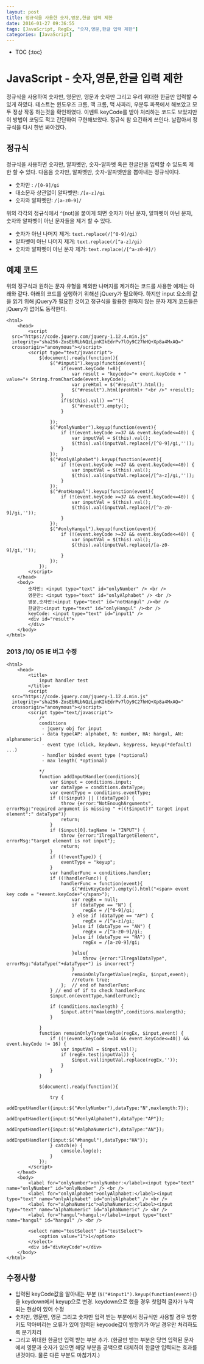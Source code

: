 ```yaml
---
layout: post
title: 정규식을 사용한 숫자,영문,한글 입력 제한
date: 2016-01-27 09:36:55
tags: [JavaScript, RegEx, "숫자,영문,한글 입력 제한"]
categories: [JavaScript]
---
```


* TOC
{:toc}

# JavaScript - 숫자,영문,한글 입력 제한
정규식을 사용하여 숫자만, 영문만, 영문과 숫자만 그리고 우리 위대한 한글만 입력할 수 있게 하였다.
테스트는 윈도우즈 크롬, 맥 크롬, 맥 사파리, 우분투 파폭에서 해보았고 모두 정상 작동 하는것을 확인하였다.  이벤트 keyCode를 받아 처리하는 코드도 보았지만 이 방법이 코딩도 적고 간단하여 구현해보았다. 정규식 참 요긴하게 쓰인다. 날잡아서 정규식을 다시 한번 봐야겠다.

## 정규식
정규식을 사용하면 숫자만, 알파벳만, 숫자-알파벳 혹은 한글만을 입력할 수 있도록 제한 할 수 있다. 다음음 숫자만, 알파벳만, 숫자-알파벳만을 뽑아내는 정규식이다.

* 숫자만 : ```/[0-9]/gi```
* 대소문자 상관없이 알파벳만: ```/[a-z]/gi```
* 숫자와 알파벳만: ```/[a-z0-9]/```

위의 각각의 정규식에서 ```^```(not)을 붙이게 되면 숫자가 아닌 문자, 알파벳이 아닌 문자, 숫자와 알파벳이 아닌 문자들을 제거 할 수 있다.

* 숫자가 아닌 나머지 제거: ```text.replace(/[^0-9]/gi)```
* 알파벳이 아닌 나머지 제거: ```text.replace(/[^a-z]/gi)```
* 숫자와 알파벳이 아닌 문자 제거: ```text.replace(/[^a-z0-9]/)```

## 예제 코드
위의 정규식과 원하는 문자 유형을 제외한 나머지를 제거하는 코드를 사용한 예제는 아래와 같다. 아래의 코드를 실행하기 위해선 jQuery가 필요하다. 하지만 input 요소의 값을 읽기 위해 jQuery가 필요한 것이고 정규식을 활용한 원하지 않는 문자 제거 코드들은 jQuery가 없어도 동작한다.

```
<html>
    <head>
        <script
  src="https://code.jquery.com/jquery-1.12.4.min.js"
  integrity="sha256-ZosEbRLbNQzLpnKIkEdrPv7lOy9C27hHQ+Xp8a4MxAQ="
  crossorigin="anonymous"></script>
        <script type="text/javascript">
            $(document).ready(function(){
                $("#input1").keyup(function(event){
                    if(event.keyCode !=8){
                        var result = "keycode="+ event.keyCode + " value="+ String.fromCharCode(event.keyCode);
                        var preHtml = $("#result").html();
                        $("#result").html(preHtml+ "<br />" +result);
                    }
                    if($(this).val() ==""){
                        $("#result").empty();
                    }

                });
                $("#onlyNumber").keyup(function(event){
                    if (!(event.keyCode >=37 && event.keyCode<=40)) {
                        var inputVal = $(this).val();
                        $(this).val(inputVal.replace(/[^0-9]/gi,''));
                    }
                });
                $("#onlyAlphabet").keyup(function(event){
                    if (!(event.keyCode >=37 && event.keyCode<=40)) {
                        var inputVal = $(this).val();
                        $(this).val(inputVal.replace(/[^a-z]/gi,''));    
                    }
                });
                $("#notHangul").keyup(function(event){
                    if (!(event.keyCode >=37 && event.keyCode<=40)) {
                        var inputVal = $(this).val();
                        $(this).val(inputVal.replace(/[^a-z0-9]/gi,''));
                    }
                });
                $("#onlyHangul").keyup(function(event){
                    if (!(event.keyCode >=37 && event.keyCode<=40)) {
                        var inputVal = $(this).val();
                        $(this).val(inputVal.replace(/[a-z0-9]/gi,''));
                    }
                });
            });
        </script>
    </head>
    <body>
        숫자만: <input type="text" id="onlyNumber" /> <br />
        영문만: <input type="text" id="onlyAlphabet" /> <br />
        영문,숫자만:<input type="text" id="notHangul" /><br />
        한글만:<input type="text" id="onlyHangul" /><br />
        keyCode: <input type="text" id="input1" />
        <div id="result">
        </div>
    </body>
</html>
```

### 2013 /10/ 05 IE 버그 수정

```
<html>
    <head>
        <title>
            input handler test
        </title>
        <script
  src="https://code.jquery.com/jquery-1.12.4.min.js"
  integrity="sha256-ZosEbRLbNQzLpnKIkEdrPv7lOy9C27hHQ+Xp8a4MxAQ="
  crossorigin="anonymous"></script>
        <script type="text/javascript">
            /*
            conditions
             - jquery obj for input
             - data type(AP: alphabet, N: number, HA: hangul, AN: alphanumeric)
             - event type (click, keydown, keypress, keyup(*default) ...)
             - handler binded event type (*optional)
             - max length( *optional)

            */
            function addInputHandler(conditions){
                var $input = conditions.input;
                var dataType = conditions.dataType;
                var eventType = conditions.eventType;
                if ((!$input) || (!dataType)) {
                    throw {error:"NotEnoughArguments", errorMsg:"required argument is missing " +((!$input)?" target input element":" dataType")}
                    return;
                }
                if ($input[0].tagName != "INPUT") {
                    throw {error:"IlregalTargetElement", errorMsg:"target element is not input"};
                    return;
                }
                if ((!eventType)) {
                    eventType = "keyup";
                }
                var handlerFunc = conditions.handler;
                if ((!handlerFunc)) {
                    handlerFunc = function(event){
                        $("#divKeyCode").empty().html("<span> event key code = "+event.keyCode+"</span>");
                        var regEx = null;
                        if (dataType == "N") {
                            regEx = /[^0-9]/gi;
                        } else if (dataType == "AP") {
                            regEx = /[^a-z]/gi;
                        }else if (dataType == "AN") {
                            regEx = /[^a-z0-9]/gi;
                        }else if (dataType == "HA") {
                            regEx = /[a-z0-9]/gi;

                        }else{
                            throw {error:"IlregalDataType", errorMsg:"dataType("+dataType+") is incorrect"}     
                        }
                        remainOnlyTargetValue(regEx, $input,event);
                        //return true;
                    };  // end of handlerFunc
                } // end of if to check handlerFunc
                $input.on(eventType,handlerFunc);

                if (conditions.maxlength) {
                    $input.attr("maxlength",conditions.maxlength);
                }

            }
            function remainOnlyTargetValue(regEx, $input,event) {
                if ((!(event.keyCode >=34 && event.keyCode<=40)) && event.keyCode != 16) {
                    var inputVal = $input.val();
                    if (regEx.test(inputVal)) {
                        $input.val(inputVal.replace(regEx,''));    
                    }
                }
            }

            $(document).ready(function(){

                try {
                    addInputHandler({input:$("#onlyNumber"),dataType:"N",maxlength:7});
                    addInputHandler({input:$("#onlyAlphabet"),dataType:"AP"});
                    addInputHandler({input:$("#alphaNumeric"),dataType:"AN"});
                    addInputHandler({input:$("#hangul"),dataType:"HA"});
                } catch(e) {
                    console.log(e);
                }
            });
        </script>
    </head>
    <body>
        <label for="onlyNumber">onlyNumber:</label><input type="text" name="onlyNumber" id="onlyNumber" /> <br />
        <label for="onlyAlphabet">onlyAlphabet:</label><input type="text" name="onlyAlphabet" id="onlyAlphabet" /> <br />
        <label for="alphaNumeric">alphaNumeric:</label><input type="text" name="alphaNumeric" id="alphaNumeric" /> <br />
        <label for="hangul">hangul:</label><input type="text" name="hangul" id="hangul" /> <br />

        <select name="testSelect" id="testSelect">
            <option value="1">1</option>
        </select>
        <div id="divKeyCode"></div>
    </body>
</html>
```

## 수정사항
- 입력된 keyCode값을 알아내는 부분 (```$("#input1").keyup(function(event){```) 을 keydown에서 keyup으로 변경. keydown으로 했을 경우 첫입력 글자가 누락되는 현상이 있어 수정
- 숫자만, 영문만, 영문 그리고 숫자만 입력 받는 부분에서 정규식만 사용할 경우 방향키도 막아버리는 오류가 있어 입력된 keycode값이
방향키가 아닐 경우만 처리하도록 분기처리
- 그리고 위대한 한글만 입력 받는 부분 추가.  (한글만 받는 부분은 당연 입력된 문자에서 영문과 숫자가 있으면 해당 부분을 공백으로 대체하여 한글만 입력되는 효과를 낸것이다. 물론 다른 부분도 마찮가지.)
